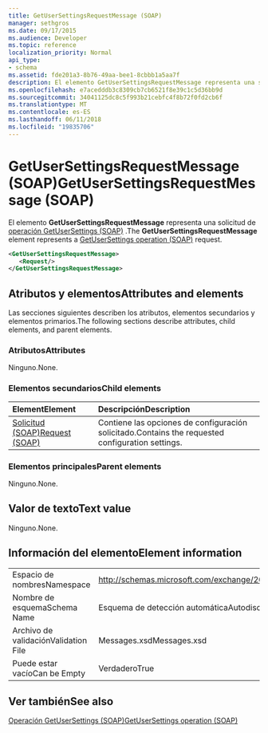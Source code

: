 ```yaml
---
title: GetUserSettingsRequestMessage (SOAP)
manager: sethgros
ms.date: 09/17/2015
ms.audience: Developer
ms.topic: reference
localization_priority: Normal
api_type:
- schema
ms.assetid: fde201a3-8b76-49aa-bee1-8cbbb1a5aa7f
description: El elemento GetUserSettingsRequestMessage representa una solicitud de operación (SOAP) GetUserSettings.
ms.openlocfilehash: e7acedddb3c8309cb7cb6521f8e39c1c5d36bb9d
ms.sourcegitcommit: 34041125dc8c5f993b21cebfc4f8b72f0fd2cb6f
ms.translationtype: MT
ms.contentlocale: es-ES
ms.lasthandoff: 06/11/2018
ms.locfileid: "19835706"
---
```

# <a name="getusersettingsrequestmessage-soap"></a><span data-ttu-id="4a52e-103">GetUserSettingsRequestMessage (SOAP)</span><span class="sxs-lookup"><span data-stu-id="4a52e-103">GetUserSettingsRequestMessage (SOAP)</span></span>

<span data-ttu-id="4a52e-104">El elemento **GetUserSettingsRequestMessage** representa una solicitud de [operación GetUserSettings (SOAP)](getusersettings-operation-soap.md) .</span><span class="sxs-lookup"><span data-stu-id="4a52e-104">The **GetUserSettingsRequestMessage** element represents a [GetUserSettings operation (SOAP)](getusersettings-operation-soap.md) request.</span></span> 
  
```XML
<GetUserSettingsRequestMessage>
   <Request/>
</GetUserSettingsRequestMessage>
```

## <a name="attributes-and-elements"></a><span data-ttu-id="4a52e-105">Atributos y elementos</span><span class="sxs-lookup"><span data-stu-id="4a52e-105">Attributes and elements</span></span>

<span data-ttu-id="4a52e-106">Las secciones siguientes describen los atributos, elementos secundarios y elementos primarios.</span><span class="sxs-lookup"><span data-stu-id="4a52e-106">The following sections describe attributes, child elements, and parent elements.</span></span>
  
### <a name="attributes"></a><span data-ttu-id="4a52e-107">Atributos</span><span class="sxs-lookup"><span data-stu-id="4a52e-107">Attributes</span></span>

<span data-ttu-id="4a52e-108">Ninguno.</span><span class="sxs-lookup"><span data-stu-id="4a52e-108">None.</span></span>
  
### <a name="child-elements"></a><span data-ttu-id="4a52e-109">Elementos secundarios</span><span class="sxs-lookup"><span data-stu-id="4a52e-109">Child elements</span></span>

|<span data-ttu-id="4a52e-110">**Element**</span><span class="sxs-lookup"><span data-stu-id="4a52e-110">**Element**</span></span>|<span data-ttu-id="4a52e-111">**Descripción**</span><span class="sxs-lookup"><span data-stu-id="4a52e-111">**Description**</span></span>|
|:-----|:-----|
|[<span data-ttu-id="4a52e-112">Solicitud (SOAP)</span><span class="sxs-lookup"><span data-stu-id="4a52e-112">Request (SOAP)</span></span>](request-soap.md) <br/> |<span data-ttu-id="4a52e-113">Contiene las opciones de configuración solicitado.</span><span class="sxs-lookup"><span data-stu-id="4a52e-113">Contains the requested configuration settings.</span></span>  <br/> |
   
### <a name="parent-elements"></a><span data-ttu-id="4a52e-114">Elementos principales</span><span class="sxs-lookup"><span data-stu-id="4a52e-114">Parent elements</span></span>

<span data-ttu-id="4a52e-115">Ninguno.</span><span class="sxs-lookup"><span data-stu-id="4a52e-115">None.</span></span>
  
## <a name="text-value"></a><span data-ttu-id="4a52e-116">Valor de texto</span><span class="sxs-lookup"><span data-stu-id="4a52e-116">Text value</span></span>

<span data-ttu-id="4a52e-117">Ninguno.</span><span class="sxs-lookup"><span data-stu-id="4a52e-117">None.</span></span>
  
## <a name="element-information"></a><span data-ttu-id="4a52e-118">Información del elemento</span><span class="sxs-lookup"><span data-stu-id="4a52e-118">Element information</span></span>

|||
|:-----|:-----|
|<span data-ttu-id="4a52e-119">Espacio de nombres</span><span class="sxs-lookup"><span data-stu-id="4a52e-119">Namespace</span></span>  <br/> |http://schemas.microsoft.com/exchange/2010/Autodiscover  <br/> |
|<span data-ttu-id="4a52e-120">Nombre de esquema</span><span class="sxs-lookup"><span data-stu-id="4a52e-120">Schema Name</span></span>  <br/> |<span data-ttu-id="4a52e-121">Esquema de detección automática</span><span class="sxs-lookup"><span data-stu-id="4a52e-121">Autodiscover schema</span></span>  <br/> |
|<span data-ttu-id="4a52e-122">Archivo de validación</span><span class="sxs-lookup"><span data-stu-id="4a52e-122">Validation File</span></span>  <br/> |<span data-ttu-id="4a52e-123">Messages.xsd</span><span class="sxs-lookup"><span data-stu-id="4a52e-123">Messages.xsd</span></span>  <br/> |
|<span data-ttu-id="4a52e-124">Puede estar vacío</span><span class="sxs-lookup"><span data-stu-id="4a52e-124">Can be Empty</span></span>  <br/> |<span data-ttu-id="4a52e-125">Verdadero</span><span class="sxs-lookup"><span data-stu-id="4a52e-125">True</span></span>  <br/> |
   
## <a name="see-also"></a><span data-ttu-id="4a52e-126">Ver también</span><span class="sxs-lookup"><span data-stu-id="4a52e-126">See also</span></span>



[<span data-ttu-id="4a52e-127">Operación GetUserSettings (SOAP)</span><span class="sxs-lookup"><span data-stu-id="4a52e-127">GetUserSettings operation (SOAP)</span></span>](getusersettings-operation-soap.md)

